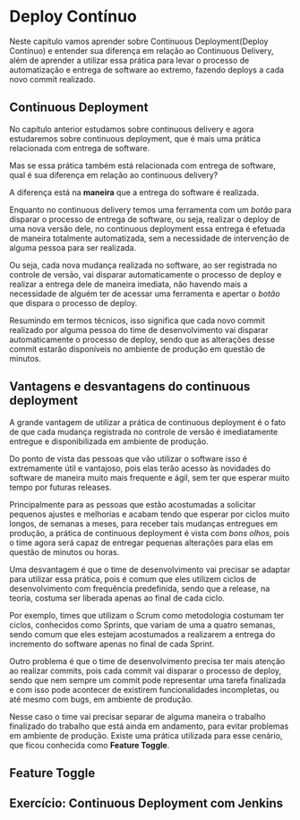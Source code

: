 # Deploy Contínuo

Neste capítulo vamos aprender sobre Continuous Deployment(Deploy Contínuo) e entender sua diferença em relação ao Continuous Delivery, além de aprender a utilizar essa prática para levar o processo de automatização e entrega de software ao extremo, fazendo deploys a cada novo commit realizado.

## Continuous Deployment

No capítulo anterior estudamos sobre continuous delivery e agora estudaremos sobre continuous deployment, que é mais uma prática relacionada com entrega de software.

Mas se essa prática também está relacionada com entrega de software, qual é sua diferença em relação ao continuous delivery?

A diferença está na **maneira** que a entrega do software é realizada.

Enquanto no continuous delivery temos uma ferramenta com um *botão* para disparar o processo de entrega de software, ou seja, realizar o deploy de uma nova versão dele, no continuous deployment essa entrega é efetuada de maneira totalmente automatizada, sem a necessidade de intervenção de alguma pessoa para ser realizada.

Ou seja, cada nova mudança realizada no software, ao ser registrada no controle de versão, vai disparar automaticamente o processo de deploy e realizar a entrega dele de maneira imediata, não havendo mais a necessidade de alguém ter de acessar uma ferramenta e apertar o *botão* que dispara o processo de deploy.

Resumindo em termos técnicos, isso significa que cada novo commit realizado por alguma pessoa do time de desenvolvimento vai disparar automaticamente o processo de deploy, sendo que as alterações desse commit estarão disponíveis no ambiente de produção em questão de minutos.

## Vantagens e desvantagens do continuous deployment

A grande vantagem de utilizar a prática de continuous deployment é o fato de que cada mudança registrada no controle de versão é imediatamente entregue e disponibilizada em ambiente de produção.

Do ponto de vista das pessoas que vão utilizar o software isso é extremamente útil e vantajoso, pois elas terão acesso às novidades do software de maneira muito mais frequente e ágil, sem ter que esperar muito tempo por futuras releases.

Principalmente para as pessoas que estão acostumadas a solicitar pequenos ajustes e melhorias e acabam tendo que esperar por ciclos muito longos, de semanas a meses, para receber tais mudanças entregues em produção, a prática de continuous deployment é vista com *bons olhos*, pois o time agora será capaz de entregar pequenas alterações para elas em questão de minutos ou horas.

Uma desvantagem é que o time de desenvolvimento vai precisar se adaptar para utilizar essa prática, pois é comum que eles utilizem ciclos de desenvolvimento com frequência predefinida, sendo que a release, na teoria, costuma ser liberada apenas ao final de cada ciclo.

Por exemplo, times que utilizam o Scrum como metodologia costumam ter ciclos, conhecidos como Sprints, que variam de uma a quatro semanas, sendo comum que eles estejam acostumados a realizarem a entrega do incremento do software apenas no final de cada Sprint.

Outro problema é que o time de desenvolvimento precisa ter mais atenção ao realizar commits, pois cada commit vai disparar o processo de deploy, sendo que nem sempre um commit pode representar uma tarefa finalizada e com isso pode acontecer de existirem funcionalidades incompletas, ou até mesmo com bugs, em ambiente de produção.

Nesse caso o time vai precisar separar de alguma maneira o trabalho finalizado do trabalho que está ainda em andamento, para evitar problemas em ambiente de produção. Existe uma prática utilizada para esse cenário, que ficou conhecida como **Feature Toggle**.

## Feature Toggle


## Exercício: Continuous Deployment com Jenkins
